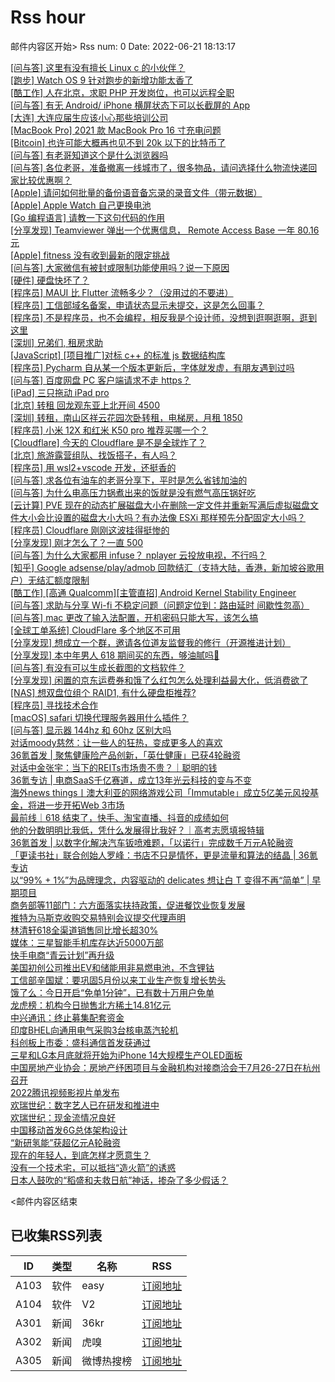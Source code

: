 # Rss hour

邮件内容区开始>
Rss num: 0  Date: 2022-06-21 18:13:17 <br/>

<a href='https://www.v2ex.com/t/861177#reply2'>[问与答] 这里有没有擅长 Linux c 的小伙伴？</a><br/>
<a href='https://www.v2ex.com/t/861176#reply0'>[跑步] Watch OS 9 针对跑步的新增功能太香了</a><br/>
<a href='https://www.v2ex.com/t/861175#reply0'>[酷工作] 人在北京，求职 PHP 开发岗位，也可以远程全职</a><br/>
<a href='https://www.v2ex.com/t/861173#reply1'>[问与答] 有无 Android/ iPhone 横屏状态下可以长截屏的 App</a><br/>
<a href='https://www.v2ex.com/t/861172#reply2'>[大连] 大连应届生应该小心那些培训公司</a><br/>
<a href='https://www.v2ex.com/t/861171#reply4'>[MacBook Pro] 2021 款 MacBook Pro 16 寸充电问题</a><br/>
<a href='https://www.v2ex.com/t/861170#reply1'>[Bitcoin] 也许可能大概再也见不到 20k 以下的比特币了</a><br/>
<a href='https://www.v2ex.com/t/861169#reply1'>[问与答] 有老哥知道这个是什么浏览器吗</a><br/>
<a href='https://www.v2ex.com/t/861168#reply12'>[问与答] 各位老哥，准备撤离一线城市了，很多物品，请问选择什么物流快递回家比较优惠啊？</a><br/>
<a href='https://www.v2ex.com/t/861167#reply0'>[Apple] 请问如何批量的备份语音备忘录的录音文件（带元数据）</a><br/>
<a href='https://www.v2ex.com/t/861166#reply1'>[Apple] Apple Watch 自己更换电池</a><br/>
<a href='https://www.v2ex.com/t/861165#reply6'>[Go 编程语言] 请教一下这句代码的作用</a><br/>
<a href='https://www.v2ex.com/t/861163#reply4'>[分享发现] Teamviewer 弹出一个优惠信息， Remote Access Base 一年 80.16 元</a><br/>
<a href='https://www.v2ex.com/t/861162#reply0'>[Apple] fitness 没有收到最新的限定挑战</a><br/>
<a href='https://www.v2ex.com/t/861161#reply2'>[问与答] 大家微信有被封或限制功能使用吗？说一下原因</a><br/>
<a href='https://www.v2ex.com/t/861160#reply0'>[硬件] 硬盘快坏了？</a><br/>
<a href='https://www.v2ex.com/t/861159#reply0'>[程序员] MAUI 比 Flutter 流畅多少？（没用过的不要进）</a><br/>
<a href='https://www.v2ex.com/t/861158#reply0'>[程序员] 工信部域名备案，申请状态显示未提交，这是怎么回事？</a><br/>
<a href='https://www.v2ex.com/t/861156#reply7'>[程序员] 不是程序员，也不会编程，相反我是个设计师，没想到逛啊逛啊，逛到这里</a><br/>
<a href='https://www.v2ex.com/t/861155#reply9'>[深圳] 兄弟们, 租房求助</a><br/>
<a href='https://www.v2ex.com/t/861153#reply0'>[JavaScript] [项目推广]对标 c++ 的标准 js 数据结构库</a><br/>
<a href='https://www.v2ex.com/t/861152#reply2'>[程序员] Pycharm 自从某一个版本更新后，字体就发虚，有朋友遇到过吗</a><br/>
<a href='https://www.v2ex.com/t/861148#reply2'>[问与答] 百度网盘 PC 客户端请求不走 https？</a><br/>
<a href='https://www.v2ex.com/t/861146#reply8'>[iPad] 三只拖动 iPad pro</a><br/>
<a href='https://www.v2ex.com/t/861145#reply2'>[北京] 转租 回龙观东亚上北开间 4500</a><br/>
<a href='https://www.v2ex.com/t/861144#reply0'>[深圳] 转租，南山区祥云花园次卧转租，电梯房，月租 1850</a><br/>
<a href='https://www.v2ex.com/t/861143#reply4'>[程序员] 小米 12X 和红米 K50 pro 推荐买哪一个？</a><br/>
<a href='https://www.v2ex.com/t/861142#reply1'>[Cloudflare] 今天的 Cloudflare 是不是全球炸了？</a><br/>
<a href='https://www.v2ex.com/t/861140#reply0'>[北京] 旅游露营组队、找饭搭子，有人吗？</a><br/>
<a href='https://www.v2ex.com/t/861138#reply6'>[程序员] 用 wsl2+vscode 开发，还挺香的</a><br/>
<a href='https://www.v2ex.com/t/861137#reply15'>[问与答] 求各位有油车的老哥分享下，平时是怎么省钱加油的</a><br/>
<a href='https://www.v2ex.com/t/861135#reply0'>[问与答] 为什么电高压力锅煮出来的饭就是没有燃气高压锅好吃</a><br/>
<a href='https://www.v2ex.com/t/861134#reply1'>[云计算] PVE 现在的动态扩展磁盘大小在删除一定文件并重新写满后虚拟磁盘文件大小会比设置的磁盘大小大吗？有办法像 ESXi 那样预先分配固定大小吗？</a><br/>
<a href='https://www.v2ex.com/t/861133#reply55'>[程序员] Cloudflare 刚刚这波挂得挺惨的</a><br/>
<a href='https://www.v2ex.com/t/861132#reply1'>[分享发现] 刚才怎么了？一直 500</a><br/>
<a href='https://www.v2ex.com/t/861131#reply10'>[问与答] 为什么大家都用 infuse？ nplayer 云投放电视，不行吗？</a><br/>
<a href='https://www.v2ex.com/t/861130#reply1'>[知乎] Google adsense/play/admob 回款结汇（支持大陆，香港，新加坡谷歌用户）无结汇额度限制</a><br/>
<a href='https://www.v2ex.com/t/861126#reply0'>[酷工作] [高通 Qualcomm][主管直招] Android Kernel Stability Engineer</a><br/>
<a href='https://www.v2ex.com/t/861125#reply3'>[问与答] 求助与分享 Wi-fi 不稳定问题（问题定位到：路由延时 间歇性忽高）</a><br/>
<a href='https://www.v2ex.com/t/861124#reply2'>[问与答] mac 更改了输入法配置，开机密码只能大写，该怎么搞</a><br/>
<a href='https://www.v2ex.com/t/861123#reply15'>[全球工单系统] CloudFlare 多个地区不可用</a><br/>
<a href='https://www.v2ex.com/t/861121#reply4'>[分享发现] 想成立一个群，邀请各位道友监督我的修行（开源推进计划）</a><br/>
<a href='https://www.v2ex.com/t/861119#reply40'>[分享发现] 本中年男人 618 期间买的东西，够油腻吗🐶</a><br/>
<a href='https://www.v2ex.com/t/861118#reply11'>[问与答] 有没有可以生成长截图的文档软件？</a><br/>
<a href='https://www.v2ex.com/t/861117#reply6'>[分享发现] 闲置的京东运费券和饿了么红包怎么处理利益最大化，低消费欲了</a><br/>
<a href='https://www.v2ex.com/t/861116#reply0'>[NAS] 想双盘位组个 RAID1, 有什么硬盘柜推荐?</a><br/>
<a href='https://www.v2ex.com/t/861114#reply1'>[程序员] 寻找技术合作</a><br/>
<a href='https://www.v2ex.com/t/861113#reply0'>[macOS] safari 切换代理服务器用什么插件？</a><br/>
<a href='https://www.v2ex.com/t/861107#reply17'>[问与答] 显示器 144hz 和 60hz 区别大吗</a><br/>
<a href='https://36kr.com/p/1794544924442885'>对话moody慈然：让一些人的狂热，变成更多人的喜欢</a><br/>
<a href='https://36kr.com/p/1764901126469893'>36氪首发 | 聚焦健康险产品创新，「英仕健康」已获4轮融资</a><br/>
<a href='https://36kr.com/p/1794500200841477'>对话中金张宇：当下的REITs市场贵不贵？｜聪明的钱</a><br/>
<a href='https://36kr.com/p/1794402498052356'>36氪专访 | 电商SaaS千亿赛道，成立13年光云科技的变与不变</a><br/>
<a href='https://36kr.com/p/1793717200322822'>海外news things丨澳大利亚的网络游戏公司「Immutable」成立5亿美元风投基金，将进一步开拓Web 3市场</a><br/>
<a href='https://36kr.com/p/1794347361468421'>最前线｜618 结束了，快手、淘宝直播、抖音的成绩如何</a><br/>
<a href='https://36kr.com/p/1794162409013253'>他的分数明明比我低，凭什么发展得比我好？｜高考志愿填报特辑</a><br/>
<a href='https://36kr.com/p/1793262554676611'>36氪首发 | 以数字化解决汽车钣喷难题，「以诺行」完成数千万元A轮融资</a><br/>
<a href='https://36kr.com/p/1793211064434307'>「更读书社」联合创始人罗峰：书店不只是情怀，更是流量和算法的结晶 | 36氪专访</a><br/>
<a href='https://36kr.com/p/1793174409559683'>以“99% + 1%”为品牌理念，内容驱动的 delicates 想让白 T 变得不再“简单” | 早期项目</a><br/>
<a href='https://36kr.com/newsflashes/1794595217227783'>商务部等11部门：六方面落实扶持政策，促进餐饮业恢复发展</a><br/>
<a href='https://36kr.com/newsflashes/1794608146940168'>推特为马斯克收购交易特别会议提交代理声明</a><br/>
<a href='https://36kr.com/newsflashes/1794605271875848'>林清轩618全渠道销售同比增长超30%</a><br/>
<a href='https://36kr.com/newsflashes/1794592278020104'>媒体：三星智能手机库存达近5000万部</a><br/>
<a href='https://36kr.com/newsflashes/1794588864266504'>快手电商“青云计划”再升级</a><br/>
<a href='https://36kr.com/newsflashes/1794579029967112'>美国初创公司推出EV和储能用非易燃电池，不含锂钴</a><br/>
<a href='https://36kr.com/newsflashes/1794583913152512'>工信部辛国斌：要巩固5月份以来工业生产恢复增长势头</a><br/>
<a href='https://36kr.com/newsflashes/1794580479672320'>饿了么：今日开启“免单1分钟”，已有数十万用户免单</a><br/>
<a href='https://36kr.com/newsflashes/1794575704555524'>龙虎榜：机构今日抛售北方稀土14.81亿元</a><br/>
<a href='https://36kr.com/newsflashes/1794568382251011'>中兴通讯：终止募集配套资金</a><br/>
<a href='https://36kr.com/newsflashes/1794557955670016'>印度BHEL向通用电气采购3台核电蒸汽轮机</a><br/>
<a href='https://36kr.com/newsflashes/1794549144797448'>科创板上市委：盛科通信首发获通过</a><br/>
<a href='https://36kr.com/newsflashes/1794546501828616'>三星和LG本月底就将开始为iPhone 14大规模生产OLED面板</a><br/>
<a href='https://36kr.com/newsflashes/1794541390086149'>中国房地产业协会：房地产纾困项目与金融机构对接商洽会于7月26-27日在杭州召开</a><br/>
<a href='https://36kr.com/newsflashes/1794528171114758'>2022腾讯视频影视片单发布</a><br/>
<a href='https://36kr.com/newsflashes/1794518901358857'>欢瑞世纪：数字艺人已在研发和推进中</a><br/>
<a href='https://36kr.com/newsflashes/1794518306488583'>欢瑞世纪：现金流情况良好</a><br/>
<a href='https://36kr.com/newsflashes/1794517398864137'>中国移动首发6G总体架构设计</a><br/>
<a href='https://36kr.com/newsflashes/1794515486277893'>“新研氢能”获超亿元A轮融资</a><br/>
<a href='http://www.huxiu.com/article/587687.html?f=wangzhan'>现在的年轻人，到底怎样才愿意生？</a><br/>
<a href='http://www.huxiu.com/article/586819.html?f=wangzhan'>没有一个技术宅，可以抵挡“造火箭”的诱惑</a><br/>
<a href='http://www.huxiu.com/article/586866.html?f=wangzhan'>日本人鼓吹的“稻盛和夫救日航”神话，掺杂了多少假话？</a><br/>


<邮件内容区结束

## 已收集RSS列表

| ID | 类型 | 名称  | RSS  |
| -- | -- | -- | -- | 
| A103  | 软件 | easy | [订阅地址](http://rsshub.v2fy.com:1200/weibo/user/1088413295) |
| A104  | 软件 | V2  | [订阅地址](http://www.v2ex.com/index.xml) |
| A301  | 新闻 | 36kr | [订阅地址](https://www.36kr.com/feed) |
| A302  | 新闻 | 虎嗅 | [订阅地址](https://www.huxiu.com/rss/0.xml) |
| A305  | 新闻 | 微博热搜榜 | [订阅地址](https://rsshub.app/weibo/search/hot) |
